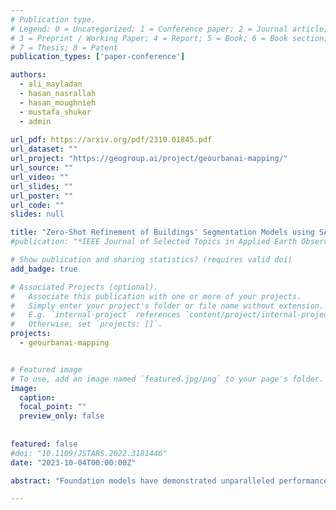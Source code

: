 ```yaml
---
# Publication type.
# Legend: 0 = Uncategorized; 1 = Conference paper; 2 = Journal article;
# 3 = Preprint / Working Paper; 4 = Report; 5 = Book; 6 = Book section;
# 7 = Thesis; 8 = Patent
publication_types: ['paper-conference']

authors:
  - ali_mayladan
  - hasan_nasrallah
  - hasan_moughnieh
  - mustafa_shukor
  - admin
  
url_pdf: https://arxiv.org/pdf/2310.01845.pdf
url_dataset: ""
url_project: "https://geogroup.ai/project/geourbanai-mapping/"
url_source: ""
url_video: ""
url_slides: ""
url_poster: ""
url_code: ""
slides: null

title: "Zero-Shot Refinement of Buildings' Segmentation Models using SAM"
#publication: "*IEEE Journal of Selected Topics in Applied Earth Observations and Remote Sensing*"

# Show publication and sharing statistics? (requires valid doi)
add_badge: true

# Associated Projects (optional).
#   Associate this publication with one or more of your projects.
#   Simply enter your project's folder or file name without extension.
#   E.g. `internal-project` references `content/project/internal-project/index.md`.
#   Otherwise, set `projects: []`.
projects:
  - geourbanai-mapping


# Featured image
# To use, add an image named `featured.jpg/png` to your page's folder. 
image:
  caption:
  focal_point: ""
  preview_only: false
  
  
featured: false
#doi: "10.1109/JSTARS.2022.3181446"
date: "2023-10-04T00:00:00Z"

abstract: "Foundation models have demonstrated unparalleled performance across diverse tasks involving vision, language, and multimodal domains. Notably, visual foundation models have surpassed the capabilities of prior task-specific models in various dense prediction tasks. Yet, these models still target general benchmarks and are evaluated on curated datasets. The practical adaptation of such models to domain-specific tasks remains an area that has received relatively limited attention. The domain of remote sensing imagery holds significant importance due to its critical real-world applications, such as instance segmentation of buildings, which enables precise identification and analysis of buildings' footprints for various applications, including urban planning and infrastructure development. While Convolutional Neural Networks (CNNs) have demonstrated remarkable capabilities in buildings' rooftop instance segmentation task and have led to the development of cutting-edge models in this domain, they do have certain limitations. One prominent constraint is the limited generalization, where deploying a highly accurate CNN-based buildings footprint segmentation model on unseen data may lead to reduced performance. One may resort to fine-tuning or retraining to enhance the model's performance. For this aim, we present a novel approach to adapt foundation models to address existing models' generalization dropback. Among several models, our focus centers on the Segment Anything Model (SAM), a potent foundation model renowned for its prowess in class-agnostic image segmentation capabilities. We start by identifying the limitations of SAM, revealing its suboptimal performance when applied to remote sensing imagery. Moreover, SAM does not offer recognition abilities and thus fails to classify and tag localized objects. To overcome this, we propose to adapt SAM via prompt engineering. Concretely, our investigation delves into 14 distinct single and composite prompting strategies, encompassing a novel approach that enhances SAM performance by integrating a pre-trained CNN as a prompt generator. To the best of our knowledge, this is the first attempt to augment SAM with a CNN-based prompt generator that offers recognition capabilities. Via a thorough quantitative and qualitative analysis, we evaluate each scenario using three remote sensing datasets: WHU Building Dataset, Massachusetts Buildings Dataset, and AICrowd Mapping Challenge. Our results highlight a substantial enhancement in SAM's buildings segmentation accuracy. Specifically, for out-of-distribution performance on the WHU dataset, we observed a 5.47% and 4.81% improvement in both IoU and F1-score, respectively. We also witnessed 2.72% and 1.58% enhancement in terms of True-Positive-IoU and True-Positive-F1-score, respectively, for in-distribution performance on the WHU dataset."

---
```

